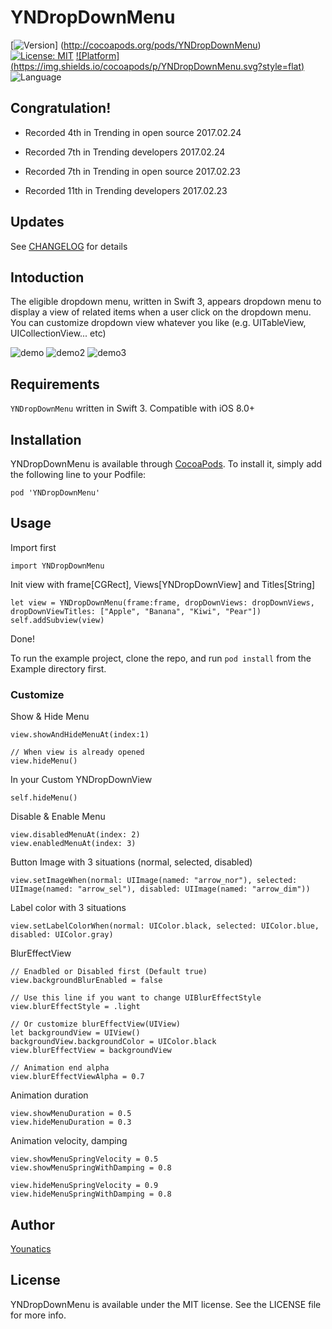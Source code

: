 # YNDropDownMenu

[![Version](https://img.shields.io/cocoapods/v/YNDropDownMenu.svg?style=flat)]
(http://cocoapods.org/pods/YNDropDownMenu)
[![License: MIT](https://img.shields.io/badge/license-MIT-blue.svg?style=flat)](https://github.com/younatics/YNDropDownMenu/blob/master/LICENSE)
[![Platform]
(https://img.shields.io/cocoapods/p/YNDropDownMenu.svg?style=flat)](http://cocoapods.org/pods/YNDropDownMenu)
![Language](https://img.shields.io/badge/language-Swift-brightgreen.svg?style=flat)

## Congratulation!
- Recorded 4th in Trending in open source 2017.02.24
- Recorded 7th in Trending developers 2017.02.24

- Recorded 7th in Trending in open source 2017.02.23
- Recorded 11th in Trending developers 2017.02.23

## Updates

See [CHANGELOG](https://github.com/younatics/YNDropDownMenu/blob/master/CHANGELOG.md) for details

## Intoduction
The eligible dropdown menu, written in Swift 3, appears dropdown menu to display a view of related items when a user click on the dropdown menu. You can customize dropdown view whatever you like (e.g. UITableView, UICollectionView... etc)


![demo](YNDropDownMenu.gif)
![demo2](YNDropDownMenu2.gif)
![demo3](YNDropDownMenu3.gif)

## Requirements

`YNDropDownMenu` written in Swift 3. Compatible with iOS 8.0+

## Installation

YNDropDownMenu is available through [CocoaPods](http://cocoapods.org). To install
it, simply add the following line to your Podfile:

`pod 'YNDropDownMenu'`

## Usage

Import first 

`import YNDropDownMenu`


Init view with frame[CGRect], Views[YNDropDownView] and Titles[String]
```
let view = YNDropDownMenu(frame:frame, dropDownViews: dropDownViews, dropDownViewTitles: ["Apple", "Banana", "Kiwi", "Pear"])
self.addSubview(view)
```

Done!

To run the example project, clone the repo, and run `pod install` from the Example directory first.

### Customize

Show & Hide Menu 
```
view.showAndHideMenuAt(index:1)

// When view is already opened
view.hideMenu()
```

In your Custom YNDropDownView
```
self.hideMenu()
```

Disable & Enable Menu 
```
view.disabledMenuAt(index: 2)
view.enabledMenuAt(index: 3)
```

Button Image with 3 situations (normal, selected, disabled)
```
view.setImageWhen(normal: UIImage(named: "arrow_nor"), selected: UIImage(named: "arrow_sel"), disabled: UIImage(named: "arrow_dim"))
```

Label color with 3 situations
```
view.setLabelColorWhen(normal: UIColor.black, selected: UIColor.blue, disabled: UIColor.gray)
```

BlurEffectView
```
// Enadbled or Disabled first (Default true)
view.backgroundBlurEnabled = false

// Use this line if you want to change UIBlurEffectStyle
view.blurEffectStyle = .light

// Or customize blurEffectView(UIView)
let backgroundView = UIView()
backgroundView.backgroundColor = UIColor.black
view.blurEffectView = backgroundView

// Animation end alpha
view.blurEffectViewAlpha = 0.7

```

Animation duration
```
view.showMenuDuration = 0.5
view.hideMenuDuration = 0.3
```

Animation velocity, damping
```
view.showMenuSpringVelocity = 0.5
view.showMenuSpringWithDamping = 0.8

view.hideMenuSpringVelocity = 0.9
view.hideMenuSpringWithDamping = 0.8
```

## Author

[Younatics](http://younatics.github.io)

## License

YNDropDownMenu is available under the MIT license. See the LICENSE file for more info.
